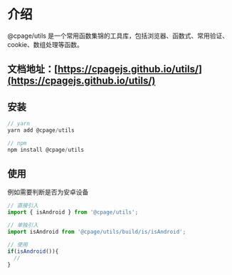 # 介绍
@cpage/utils 是一个常用函数集锦的工具库，包括浏览器、函数式、常用验证、cookie、数组处理等函数。

## 文档地址：[https://cpagejs.github.io/utils/](https://cpagejs.github.io/utils/)

## 安装
```js
// yarn
yarn add @cpage/utils

// npm
npm install @cpage/utils

```

## 使用
例如需要判断是否为安卓设备
```js
// 直接引入
import { isAndroid } from '@cpage/utils';

// 单独引入
import isAndroid from '@cpage/utils/build/is/isAndroid';

// 使用
if(isAndroid()){
  // 
}
```